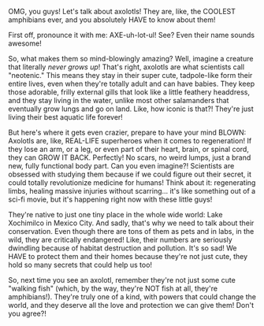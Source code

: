OMG, you guys! Let's talk about axolotls! They are, like, the COOLEST amphibians ever, and you absolutely HAVE to know about them!

First off, pronounce it with me: AXE-uh-lot-ul! See? Even their name sounds awesome!

So, what makes them so mind-blowingly amazing? Well, imagine a creature that literally *never grows up*! That's right, axolotls are what scientists call "neotenic." This means they stay in their super cute, tadpole-like form their entire lives, even when they're totally adult and can have babies. They keep those adorable, frilly external gills that look like a little feathery headdress, and they stay living in the water, unlike most other salamanders that eventually grow lungs and go on land. Like, how iconic is that?! They're just living their best aquatic life forever!

But here's where it gets even crazier, prepare to have your mind BLOWN: Axolotls are, like, REAL-LIFE superheroes when it comes to regeneration! If they lose an arm, or a leg, or even part of their heart, brain, or spinal cord, they can GROW IT BACK. Perfectly! No scars, no weird lumps, just a brand new, fully functional body part. Can you even imagine?! Scientists are obsessed with studying them because if we could figure out their secret, it could totally revolutionize medicine for humans! Think about it: regenerating limbs, healing massive injuries without scarring... it's like something out of a sci-fi movie, but it's happening right now with these little guys!

They're native to just one tiny place in the whole wide world: Lake Xochimilco in Mexico City. And sadly, that's why we need to talk about their conservation. Even though there are tons of them as pets and in labs, in the wild, they are critically endangered! Like, their numbers are seriously dwindling because of habitat destruction and pollution. It's so sad! We HAVE to protect them and their homes because they're not just cute, they hold so many secrets that could help us too!

So, next time you see an axolotl, remember they're not just some cute "walking fish" (which, by the way, they're NOT fish at all, they're amphibians!). They're truly one of a kind, with powers that could change the world, and they deserve all the love and protection we can give them! Don't you agree?!